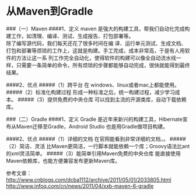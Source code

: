 从Maven到Gradle
===
###（一）Maven
####1、定义
maven 是强大的构建工具，帮我们自动化完成构建工作，如清理、编译、测试、生成报告、打包部署等。  
除了编写源代码，我们每天还花了很多时间在编 译、运行单元测试、生成文档、打包和部署等烦琐的工作上，这就是构建。手工完成，成本非常高，于是有人用软件的方法让这一系 列工作完全自动化，使得软件的构建可以像全自动流水线一样，只需要一条简单的命令，所有烦琐的步骤都能够自动完成，很快就能得到最终结果。

####2、优点
#####（1）跨平台
在 windows、linux或者mac上都能使用。
#####（2）标准化构建过程
形成一种标准之后，统一构建过程，减少学习成本。
#####（3）提供免费的中央仓库
可以找到主流的开源类库，自动下载依赖库。

###（二）Gradle
####1、定义
Gradle 是近年来新兴的构建工具，Hibernate宣布从Maven迁移至Gradle，Android Studio 也是用Gradle做项目构建。

####2、优点
#####（1）详细的文档
在官网能看到非常详细的文档，。
#####（2）简洁、灵活
比Maven更简洁，一行脚本就能依赖一个库；Groovy语法比ant的xml灵活简单。
#####（3）能简单引用Maven免费的中央仓库
能直接使用Maven依赖库，也能方便兼容发布更新Maven库。

参考文章：
http://www.cnblogs.com/dcba1112/archive/2011/05/01/2033805.html
http://www.infoq.com/cn/news/2011/04/xxb-maven-6-gradle

